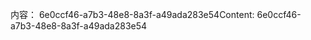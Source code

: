 <span data-ttu-id="480c3-101">内容： 6e0ccf46-a7b3-48e8-8a3f-a49ada283e54</span><span class="sxs-lookup"><span data-stu-id="480c3-101">Content: 6e0ccf46-a7b3-48e8-8a3f-a49ada283e54</span></span>